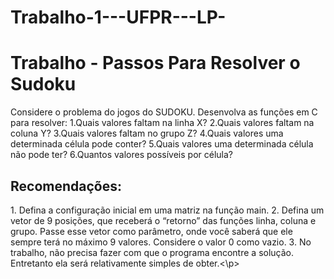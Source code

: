 # Trabalho-1---UFPR---LP-
<h1> Trabalho - Passos Para Resolver o Sudoku </h1>
<p>Considere o problema do jogos do SUDOKU.
Desenvolva as funções em C para resolver:
1.Quais valores faltam na linha X?
2.Quais valores faltam na coluna Y?
3.Quais valores faltam no grupo Z?
4.Quais valores uma determinada célula pode conter?
5.Quais valores uma determinada célula não pode ter?
6.Quantos valores possíveis por célula?</p>

<h2>Recomendações:</h2>

<p>1. Defina a configuração inicial em uma matriz na função main.
2. Defina um vetor de 9 posições, que receberá o “retorno” das funções linha, coluna e
grupo. Passe esse vetor como parâmetro, onde você saberá que ele sempre terá no
máximo 9 valores. Considere o valor 0 como vazio.
3. No trabalho, não precisa fazer com que o programa encontre a solução. Entretanto ela
será relativamente simples de obter.<\p>

